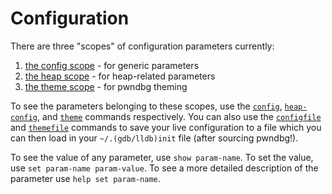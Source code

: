# Configuration

There are three "scopes" of configuration parameters currently:

1. [the config scope](./config.md) - for generic parameters
2. [the heap scope](./heap.md) - for heap-related parameters
3. [the theme scope](./theme.md) - for pwndbg theming

To see the parameters belonging to these scopes, use the [`config`](../commands/pwndbg/config.md), [`heap-config`](../commands/pwndbg/heap-config.md), and [`theme`](../commands/pwndbg/theme.md) commands respectively. You can also use the [`configfile`](../commands/pwndbg/configfile.md) and [`themefile`](../commands/pwndbg/themefile.md) commands to save your live configuration to a file which you can then load in your `~/.(gdb/lldb)init` file (after sourcing pwndbg!).

To see the value of any parameter, use `show param-name`. To set the value, use `set param-name param-value`. To see a more detailed description of the parameter use `help set param-name`.
